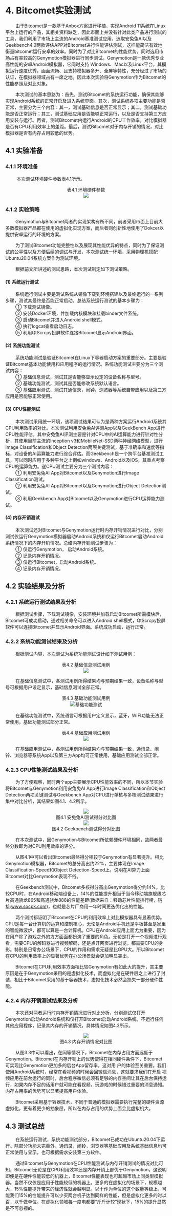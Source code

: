 # 4. Bitcomet实验测试

&nbsp;&nbsp;&nbsp;&nbsp;&nbsp;&nbsp;&nbsp;&nbsp;由于Bitcomet是一款基于Anbox方案进行移植，实现Android 11系统在Linux平台上运行的产品，其相关资料缺乏，因此市面上并没有针对此类产品进行测试的工具，我们利用了市场上主流的Android基准测试应用，选取安兔兔AI以及Geekbench4.0两款评估APP对Bitcomet进行性能评估测试，这样能简洁有效地衡量bitcomet运行安卓的效率。同时为了对比Bitcomet的性能优势，同时选用市场占有率较高的Genymotion模拟器进行同步测试。Genymotion是一款优秀专业高性能的安卓Android模拟器，它同时支持 Windows、Mac以及Linux平台，其模拟运行速度优秀，画面流畅、且支持模拟器多开、全屏等特性，充分经过了市场的认证，在模拟器领域占有一席之地。因此本次实验将Genymotion作为Bitcomet的性能参照及对比对象。

&nbsp;&nbsp;&nbsp;&nbsp;&nbsp;&nbsp;&nbsp;&nbsp;本次测试的基本思路为：首先，测试Bitcomet的系统运行功能，确保其能够实现Android系统的正常开启及进入系统界面。其次，测试系统各项主要功能是否正常，主要分为三个内容：其一，测试基础信息是否正常显示；其二，测试基础功能是否正常运行；其三，测试基础应用是否能够正常运行，以及是否支持第三方应用安装与运行。再者，测试Bitcomet内运行Android的CPU工作效率，对比模拟器是否有CPU利用效率上的差距。最后，测试Bitcomet对于内存开销的情况，对比模拟器是否有内存占用较低的优势。

## 4.1 实验准备

### 4.1.1 环境准备

&nbsp;&nbsp;&nbsp;&nbsp; &nbsp;&nbsp;&nbsp;&nbsp;本次测试环境硬件参数表4.1所示。

<center>表4.1 环境硬件参数</center>


<center><img src=images/3.实验测试/测试环境参数配置.png></center>

### 4.1.2 实验策略

&nbsp;&nbsp;&nbsp;&nbsp;&nbsp;&nbsp;&nbsp;&nbsp;Genymotion与Bitcomet两者的实现架构有所不同，前者采用市面上目前大多数模拟器产品都在使用的虚拟化实现方案，而后者则创新性地使用了Dokcer以提供安卓运行的环境的方案。

&nbsp;&nbsp;&nbsp;&nbsp;&nbsp;&nbsp;&nbsp;&nbsp;为了测试Bitcomet功能完整性以及展现其性能优异的特点，同时为了保证测试的公平性以及方便后续的调试与开发，本次测试统一环境，采用物理机搭配Ubuntu20.04系统方案作为测试环境。

&nbsp;&nbsp;&nbsp;&nbsp;&nbsp;&nbsp;&nbsp;&nbsp;根据前文所讲述的测试思路，本次测试制定如下测试策略。

 #### (1) 系统运行测试

 &nbsp;&nbsp;&nbsp;&nbsp;&nbsp;&nbsp;&nbsp;&nbsp;系统运行测试主要是测试系统从镜像下载到环境搭建以及最终运行的一系列步骤，测试其最终是否能正常启动。总结系统运行测试的基本步骤为：  
  &nbsp;&nbsp;&nbsp;&nbsp;&nbsp;&nbsp;&nbsp;&nbsp;① 下载测试镜像。  
  &nbsp;&nbsp;&nbsp;&nbsp;&nbsp;&nbsp;&nbsp;&nbsp;② 安装Docker环境，并加载内核模块和挂载binder文件系统。  
  &nbsp;&nbsp;&nbsp;&nbsp;&nbsp;&nbsp;&nbsp;&nbsp;③ 启动Bitcomet并进入Android shell模式。  
  &nbsp;&nbsp;&nbsp;&nbsp;&nbsp;&nbsp;&nbsp;&nbsp;④ 执行logcat查看启动日志。  
  &nbsp;&nbsp;&nbsp;&nbsp;&nbsp;&nbsp;&nbsp;&nbsp;⑤ 利用QtScrcpy投屏软件连接Bitcomet显示Android界面。  

 #### (2) 系统功能测试

 &nbsp;&nbsp;&nbsp;&nbsp;&nbsp;&nbsp;&nbsp;&nbsp;系统功能测试是验证Bitcomet在Linux下容器启动方案的重要部分。主要是验证Bitcomet基本功能使用和应用程序的运行情况。系统功能测试主要分为三个测试内容：  
 &nbsp;&nbsp;&nbsp;&nbsp;&nbsp;&nbsp;&nbsp;&nbsp;① 基础信息测试，测试其是否能够显示设定的设备名称与型号。  
 &nbsp;&nbsp;&nbsp;&nbsp;&nbsp;&nbsp;&nbsp;&nbsp;② 基础功能测试，测试其是否能修改系统默认语言。  
 &nbsp;&nbsp;&nbsp;&nbsp;&nbsp;&nbsp;&nbsp;&nbsp;③ 基础应用测试，测试其通信录，闹钟，浏览器等系统自带应用以及第三方应用是否能够正常使用。  

 #### (3) CPU性能测试

  &nbsp;&nbsp;&nbsp;&nbsp;&nbsp;&nbsp;&nbsp;&nbsp;本次测试采用统一环境，该项测试结果可认为是两种方案运行Android系统其CPU利用效率的对比。本次测试利用安兔兔AI评测App以及GeekBench App进行CPU性能评估。其中安兔兔AI评测主要是针对CPU中的AI运算能力进行针对性分析，其使用目前主流的Inception v3和MobileNet-SSD两种神经网络模型，进行Image Classification和Object Detection两项关键测试，基于准确率和速度等指标，对设备的AI运算能力进行综合评估。而Geekbench是一个跨平台基准测试工具，可以同时应用于多种平台之上例如windows、Android以及IOS，其重点考察CPU的运算能力。遂CPU测试主要分为三个测试内容：  
  &nbsp;&nbsp;&nbsp;&nbsp;&nbsp;&nbsp;&nbsp;&nbsp;① 利用安兔兔AI App对Bitcomet以及Genymotion进行Image Classification测试。  
  &nbsp;&nbsp;&nbsp;&nbsp;&nbsp;&nbsp;&nbsp;&nbsp;② 利用安兔兔AI App对Bitcomet以及Genymotion进行Object Detection测试。  
  &nbsp;&nbsp;&nbsp;&nbsp;&nbsp;&nbsp;&nbsp;&nbsp;③ 利用Geekbench App对Bitcomet以及Genymotion进行CPU运算能力测试。  

 #### (4) 内存开销测试

  &nbsp;&nbsp;&nbsp;&nbsp;&nbsp;&nbsp;&nbsp;&nbsp;本次测试还对Bitcomet与Genymotion运行时内存开销情况进行对比，分别测试仅运行Genymotion模拟器启动Android系统和仅运行Bitcomet启动Android系统情况下的内存开销情况。总结内存开销测试步骤为：  
  &nbsp;&nbsp;&nbsp;&nbsp;&nbsp;&nbsp;&nbsp;&nbsp;① 仅运行Genymotion， 启动Android系统。  
  &nbsp;&nbsp;&nbsp;&nbsp;&nbsp;&nbsp;&nbsp;&nbsp;② 记录内存开销情况。  
  &nbsp;&nbsp;&nbsp;&nbsp;&nbsp;&nbsp;&nbsp;&nbsp;③ 仅运行Bitcomet，启动Android系统。  
  &nbsp;&nbsp;&nbsp;&nbsp;&nbsp;&nbsp;&nbsp;&nbsp;④ 记录内存开销情况。  

## 4.2 实验结果及分析

 ### 4.2.1 系统运行测试结果及分析

  &nbsp;&nbsp;&nbsp;&nbsp;&nbsp;&nbsp;&nbsp;&nbsp;根据测试步骤，下载测试镜像，安装环境并加载启动Bitcomet所需模块后，Bitcomet可成功启动，通过相关命令可以进入Android shell模式，QtScrcpy投屏软件可以连接Bitcomet并显示Android界面。系统成功启动，运行正常。  

 ### 4.2.2 系统功能测试结果及分析

  &nbsp;&nbsp;&nbsp;&nbsp;&nbsp;&nbsp;&nbsp;&nbsp;根据测试内容，本次测试为系统功能测试设计如下测试用例：  

<center>表4.2 基础信息测试用例</center>

<center><img src=images/3.实验测试/基础信息测试.png></center>

  &nbsp;&nbsp;&nbsp;&nbsp;&nbsp;&nbsp;&nbsp;&nbsp;在基础信息测试中，各测试用例所得结果均与预期结果一致，设备名称与型号可根据用户设定显示，基础信息测试全部正常。

<center>表4.3 基础功能测试用例</center>

<center><img src="images/3.实验测试/基础功能测试.png" alt="基础功能测试"  /></center>

  &nbsp;&nbsp;&nbsp;&nbsp;&nbsp;&nbsp;&nbsp;&nbsp;在基础功能测试中，系统语言可根据用户定义显示，蓝牙，WIFI功能无法正常使用，基础功能测试部分正常。

<center>表4.4 基础应用测试用例</center>


<center><img src=images/3.实验测试/基础应用测试.png></center>

  &nbsp;&nbsp;&nbsp;&nbsp;&nbsp;&nbsp;&nbsp;&nbsp;在基础应用测试中，各测试用例所得结果均与预期结果一致，通讯录、闹铃、浏览器等系统App以及第三方App均可正常使用，基础应用测试全部正常。

 ### 4.2.3 CPU性能测试结果及分析

  &nbsp;&nbsp;&nbsp;&nbsp;&nbsp;&nbsp;&nbsp;&nbsp;为了方便观察，同时两个app主要展示CPU性能效率的不同，所以本节实验将Bitcomet与Genymotion利用安兔兔AI App进行Image Classification和Object Detection两项关键测试与Geekbench App对CPU进行单核与多核测试结果进行集中对比分析，其结果如图4.1、4.2所示。

<center><img src=images/3.实验测试/安兔兔AI评测得分情况.png></center>

  <center>图4.1 安兔兔AI测试得分对比图</center>

<center><img src=images/3.实验测试/Geekbench测试得分情况.png></center>

  <center>图4.2 Geekbench测试得分对比图</center>

  &nbsp;&nbsp;&nbsp;&nbsp;&nbsp;&nbsp;&nbsp;&nbsp;在本次测试中，因Genymotion与Bitcomet所依赖硬件环境相同，故两者最终分数即为对CPU利用效率的评分。

  &nbsp;&nbsp;&nbsp;&nbsp;&nbsp;&nbsp;&nbsp;&nbsp;从图4.1中可以看出Bitcomet最终得分相较于Genymotion有显著提升。相比Genymotion模拟器，Bitcomet的总分高出约22%，主要体现在Image Classification-Speed和Object Detection-Speed上。说明在AI算力上面Bitcomet对比Genymotion表现不俗。

  &nbsp;&nbsp;&nbsp;&nbsp;&nbsp;&nbsp;&nbsp;&nbsp;在Geekbench测试中，Bitcomet多核得分高出Genymotion得分约14%。比较CPU时，在Android移动端设备上，14%的性能提升相当于当今移动端旗舰级芯片高通骁龙865和高通骁龙888的性能差距(数据来自：移动芯片性能排行榜，链接:www.socpk.com)，也就是芯片厂商用一年时间更迭优化出的性能。

  &nbsp;&nbsp;&nbsp;&nbsp;&nbsp;&nbsp;&nbsp;&nbsp;两个测试都证明了Bitcomet在CPU的利用效率上对比模拟器具有显著优势。CPU是每一台计算机的运算和控制核心，无论是Android手机还是平板甚至是家里的智能微波炉，都可以算是一台计算机。CPU在Android应用上面尤为重要，因为在用户除了游戏之外的方方面面都扮演了重要的角色。无论是打开一个视频进行观看，需要CPU的解码器进行视频解码，还是点开网页进行浏览，都需要CPU的身影。特别是日常办公场景下，CPU的作用和需求无疑是比GPU大。所以Bitcomet在CPU的利用效率上的显著优势在办公场景就会更加明显突出。

  &nbsp;&nbsp;&nbsp;&nbsp;&nbsp;&nbsp;&nbsp;&nbsp;Bitcomet在CPU利用效率方面相比较Genymotion有如此大的提升，其主要原因是在于Genymotion采用的是虚拟化技术，而虚拟化是在硬件层之上进行了封装，相比于Bitcomet采用的基于容器技术，虚拟化技术必然会损失一部分硬件性能。

 ### 4.2.4 内存开销测试结果及分析

  &nbsp;&nbsp;&nbsp;&nbsp;&nbsp;&nbsp;&nbsp;&nbsp;本次还对两者运行时内存开销情况进行对比分析，分别测试仅打开Genymotion启动Android系统和仅打开Bitcomet启动Android系统，不运行任何其他应用程序，记录其内存的开销情况，具体情况如图4.3所示。

<center><img src=images/3.实验测试/内存占用情况.png></center>

  <center>图4.3 内存开销情况对比图</center>

  &nbsp;&nbsp;&nbsp;&nbsp;&nbsp;&nbsp;&nbsp;&nbsp;从图3.3中可以看出，在同等情况下，Bitcomet在内存占用方面远低于Genymotion。Bitcomet在内存开销上的优势使得在相同硬件条件下，Bitcomet可实现比Genymotion更加多的后台App留存率，这对用 户的体验至关重要。我们使用Android系统时，经常在看视频的时候会回微信消息，这就要求我们在开启 视频应用在前台运行的同时，后台程序微信必须有足够的内存空间让其在后台保持运行，如果内存不足的话用户就可能在看视频，玩游戏的时候错过重要的消息通知。内存占用率的优势可以显著提高用户体验。

  &nbsp;&nbsp;&nbsp;&nbsp;&nbsp;&nbsp;&nbsp;&nbsp;Bitcomet采用基于容器技术，不同于普通的模拟器需要执行完整的硬件资源虚拟化，更有着更少的抽象层，所以在内存占用的优势上面会比虚拟机大。

## 4.3 测试总结


&nbsp;&nbsp;&nbsp;&nbsp;&nbsp;&nbsp;&nbsp;&nbsp;在系统运行测试，系统功能测试部分，Bitcomet已成功在Ubuntu20.04下运行。除部分功能未完善外，通讯录，闹铃，浏览器等基础应用及系统基础信息均可正常使用与显示，也可根据需求安装第三方软件。

&nbsp;&nbsp;&nbsp;&nbsp;&nbsp;&nbsp;&nbsp;&nbsp;通过Bitcomet与Genymotion在CPU性能测试与内存开销测试的情况对比可知，Bitcomet无论是在CPU利用效率还是内存开销上都优于Genymotion，这说明即便是在硬件性能较低的机器上，Bitcomet性能表现也可超越市场上同类型模拟器。当然不仅仅是应用于性能较低的机器上。更多的在虚拟化的场景下，规模越大，15%性能提升带来的经济性就会越明显。以十作为单位的这个数量等级上，可能我们15%的性能提升可以少买两台机子达到同样的性能，但是虚拟化更多的时以百，以千做单位。在虚拟化领域每一度电都要“斤斤计较”现状下，15%的提升显然是不可忽视的。
